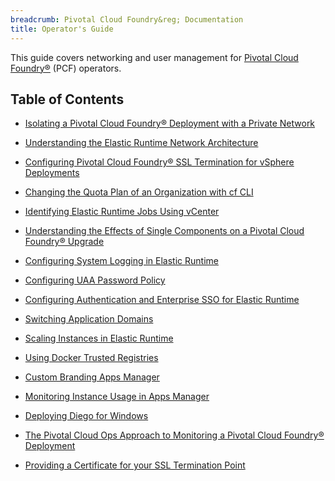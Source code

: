 ```yaml
---
breadcrumb: Pivotal Cloud Foundry&reg; Documentation
title: Operator's Guide
---
```


This guide covers networking and user management for [Pivotal Cloud Foundry&reg;](https://network.pivotal.io/products/pivotal-cf) (PCF) operators.

## Table of Contents ##

* <a href="./private-networks.html" class="subnav">Isolating a Pivotal Cloud Foundry&reg; Deployment with a Private Network</a>

* <a href="./er_network.html" class="subnav">Understanding the Elastic Runtime Network Architecture</a>

* <a href="./ssl-term.html">Configuring Pivotal Cloud Foundry&reg; SSL Termination for vSphere Deployments</a>

* <a href="./change-quota-plan.html" class="subnav">Changing the Quota Plan of an Organization with cf CLI</a>

* <a href="./id-jobs.html" class="subnav">Identifying Elastic Runtime Jobs Using vCenter</a>

* <a href="./single-component.html" class="subnav">Understanding the Effects of Single Components on a Pivotal Cloud Foundry&reg; Upgrade</a>

* <a href="./logging-config-opsman.html" class="subnav">Configuring System Logging in Elastic Runtime</a>

* <a href="./pw-policy.html" class="subnav">Configuring UAA Password Policy</a>

* <a href="./auth-sso.html" class="subnav">Configuring Authentication and Enterprise SSO for Elastic Runtime</a>

* <a href="./switching-domains.html" class="subnav">Switching Application Domains</a>

* <a href="./scaling-ert-components.html" class="subnav">Scaling Instances in Elastic Runtime</a>

* <a href="./docker-registry.html" class="subnav">Using Docker Trusted Registries</a>

* <a href="./custom-branding.html" class="subnav">Custom Branding Apps Manager</a>

* <a href="./accounting-report.html" class="subnav">Monitoring Instance Usage in Apps Manager</a>

* <a href="./deploying-diego.html" class="subnav">Deploying Diego for Windows</a>

* <a href="./metrics.html" class="subnav">The Pivotal Cloud Ops Approach to Monitoring a Pivotal Cloud Foundry&reg; Deployment</a>

* <a href="./security_config.html" class="subnav">Providing a Certificate for your SSL Termination Point</a>
